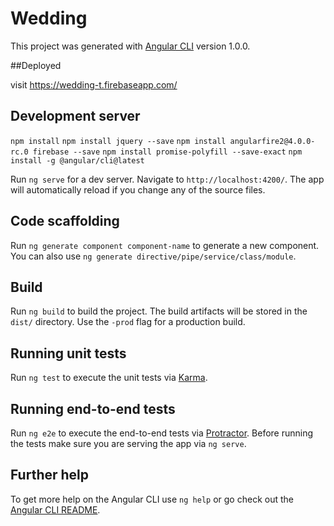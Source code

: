 # Wedding

This project was generated with [Angular CLI](https://github.com/angular/angular-cli) version 1.0.0.

##Deployed 

visit https://wedding-t.firebaseapp.com/

## Development server

`npm install`
`npm install jquery --save`
`npm install angularfire2@4.0.0-rc.0 firebase --save`
`npm install promise-polyfill --save-exact`
`npm install -g @angular/cli@latest`

Run `ng serve` for a dev server. Navigate to `http://localhost:4200/`. The app will automatically reload if you change any of the source files.

## Code scaffolding

Run `ng generate component component-name` to generate a new component. You can also use `ng generate directive/pipe/service/class/module`.

## Build

Run `ng build` to build the project. The build artifacts will be stored in the `dist/` directory. Use the `-prod` flag for a production build.

## Running unit tests

Run `ng test` to execute the unit tests via [Karma](https://karma-runner.github.io).

## Running end-to-end tests

Run `ng e2e` to execute the end-to-end tests via [Protractor](http://www.protractortest.org/).
Before running the tests make sure you are serving the app via `ng serve`.

## Further help

To get more help on the Angular CLI use `ng help` or go check out the [Angular CLI README](https://github.com/angular/angular-cli/blob/master/README.md).
